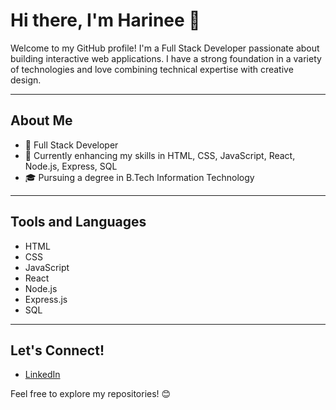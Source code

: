 # Hi there, I'm Harinee 👋

Welcome to my GitHub profile! I'm a Full Stack Developer passionate about building interactive web applications. I have a strong foundation in a variety of technologies and love combining technical expertise with creative design.

---

## About Me
- 💼 Full Stack Developer
- 🌱 Currently enhancing my skills in HTML, CSS, JavaScript, React, Node.js, Express, SQL
- 🎓 Pursuing a degree in B.Tech Information Technology

---

## Tools and Languages
- HTML
- CSS
- JavaScript
- React
- Node.js
- Express.js
- SQL

---

## Let's Connect!
- [LinkedIn](https://www.linkedin.com/in/harinee-shanmugam/)

Feel free to explore my repositories! 😊

